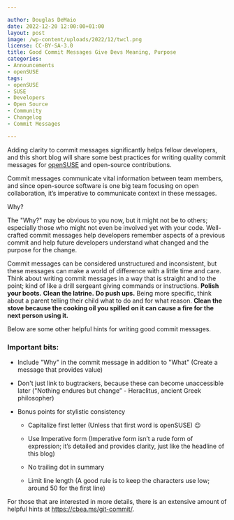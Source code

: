 ```yaml
---

author: Douglas DeMaio
date: 2022-12-20 12:00:00+01:00
layout: post
image: /wp-content/uploads/2022/12/twcl.png
license: CC-BY-SA-3.0
title: Good Commit Messages Give Devs Meaning, Purpose
categories:
- Announcements
- openSUSE
tags:
- openSUSE
- SUSE
- Developers
- Open Source
- Community
- Changelog
- Commit Messages

---
```


Adding clarity to commit messages significantly helps fellow developers, and this short blog will share some best practices for writing quality commit messages for [openSUSE](https://get.opensuse.org/) and open-source contributions.

Commit messages communicate vital information between team members, and since open-source software is one big team focusing on open collaboration, it’s imperative to communicate context in these messages. 

Why?

The "Why?" may be obvious to you now, but it might not be to others; especially those who might not even be involved yet with your code. Well-crafted commit messages help developers remember aspects of a previous commit and help future developers understand what changed and the purpose for the change. 

Commit messages can be considered unstructured and inconsistent, but these messages can make a world of difference with a little time and care. Think about writing commit messages in a way that is straight and to the point; kind of like a drill sergeant giving commands or instructions. <strong>Polish your boots.</strong> <strong>Clean the latrine.</strong> <strong>Do push ups.</strong> Being more specific, think about a parent telling their child what to do and for what reason. <strong>Clean the stove because the cooking oil you spilled on it can cause a fire for the next person using it.</strong>

Below are some other helpful hints for writing good commit messages.

### Important bits: 

* Include "Why" in the commit message in addition to "What" (Create a message that provides value)

* Don't just link to bugtrackers, because these can become unaccessible later ("Nothing endures but change” - Heraclitus, ancient Greek philosopher)

* Bonus points for stylistic consistency

  * Capitalize first letter (Unless that first word is openSUSE) :wink:

  * Use Imperative form (Imperative form isn’t a rude form of expression; it’s detailed and provides clarity, just like the headline of this blog)

  * No trailing dot in summary

  * Limit line length (A good rule is to keep the characters use low; around 50 for the first line)


For those that are interested in more details, there is an extensive amount of helpful hints at <https://cbea.ms/git-commit/>.

<meta name="openSUSE, Tumbleweed, Developers, sysadmin, user, Open Source, rolling release, changelog, commit, messages" content="HTML,CSS,XML,JavaScript">
